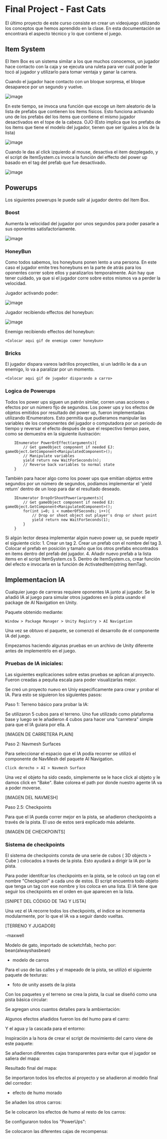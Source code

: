 # Final Project - Fast Cats

El último proyecto de este curso consiste en crear un videojuego utilizando los conceptos que hemos aprendido en la clase. En esta documentación se encontrará el aspecto técnico y lo que contiene el juego.


## Item System

El Item Box es un sistema similar a los que muchos conocemos, un jugador hace contacto con la caja y se ejecuta una ruleta para ver cuál poder le tocó al jugador y utilizarlo para tomar ventaja y ganar la carrera.

Cuando el jugador hace contacto con un bloque sorpresa, el bloque desaparece por un segundo y vuelve.

![image](img/ItemBox.gif)

En este tiempo, se invoca una función que escoge un item aleatorio de la lista de prefabs que contienen los items físicos. Esto funciona activando uno de los prefabs del los items que contiene el mismo jugador desactivados en el tope de la cabeza. OJO (Esto implica que los prefabs de los items que tiene el modelo del jugador, tienen que ser iguales a los de la lista)

![image](img/ItemSetup.png)

Cuando le das al click izquierdo al mouse, desactiva el item dezplegado, y el script de ItemSystem.cs invoca la función del effecto del power up basado en el tag del prefab que fue desactivado.

![image](img/ItemCabeza.png)


## Powerups

Los siguientes powerups le puede salir al jugador dentro del Item Box.

### Boost

Aumenta la velocidad del jugador por unos segundos para poder pasarle a sus oponentes satisfactoriamente.

![image](img/Boost.gif)

### HoneyBun

Como todos sabemos, los honeybuns ponen lento a una persona. En este caso el jugador emite tres honeybuns en la parte de atrás para los oponentes correr sobre ellos y paralizarlos temporalmente. Aún hay que tener cuidado, ya que si el jugador corre sobre estos mismos va a perder la velocidad. 

Jugador activando poder:

![image](img/Drop.gif)

Jugador recibiendo effectos del honeybun:

![image](img/SlowDownPlayer.gif)

Enemigo recibiendo effectos del honeybun:

`<Colocar aqui gif de enemigo comer honeybun>`

### Bricks

El jugador dispara vareos ladrillos proyectiles, si un ladrillo le da a un enemigo, lo va a paralizar por un momento.

`<Colocar aqui gif de jugador disparando a carro>`

### Logica de Powerups

Todos los power ups siguen un patrón similar, corren unas acciones o efectos por un número fijo de segundos. Los power ups y los efectos de objetos emitidos por resultado del power up, fueron implementadas utilizando IEnumerators. Esto permitía que pudieramos manipular las variables de los componentes del jugador o computadora por un periodo de tiempo y reversar el efecto después de que el respectivo tiempo pase, como se demuestra en la siguiente ilustración:

```
	IEnumerator PowerOrEffect(arguments){
        // Get gameObject component if needed EJ: gameObject.GetComponent<ManipulatedComponent>();
        // Manipulate variables 
        yield return new WaitForSeconds(n);
        // Reverse back variables to normal state
    }
```

También para hacer algo como los power ups que emitían objetos entre segundos por un número de segundos, podíamos implementar el 'yield return'  dentro de un loop para dar el resultado deseado.

```
	IEnumerator DropOrShootPower(arguments){
	    // Get gameObject component if needed EJ: gameObject.GetComponent<ManipulatedComponent>();
        for(int i=0; i < numberOfSeconds; i++){
            // Drop or shoot object out player's drop or shoot point
            yield return new WaitForSeconds(1);
        }
    }
```

Si algún lector desea implementar algún nuevo power up,  se puede repetir el siguiente ciclo:
	1.  Crear un tag
	2.  Crear un prefab con el nombre del tag
	3.  Colocar el prefab en posición y tamaño que los otros prefabs encontrados en items dentro del prefab del jugador.
	4.  Añadir nuevo prefab a la lista items en el script ItemSystem.cs
	5.  Dentro de ItemSystem.cs, crear función del efecto e invocarla en la función de ActivatedItem(string itemTag).


## Implementacion IA

Cualquier juego de carreras requiere oponentes IA junto al jugador. Se le añadió IA al juego para simular otros jugadores en la pista usando el package de AI Navigation en Unity. 

Paquete obtenido mediante:

```
Window > Package Manager > Unity Registry > AI Navigation
```

Una vez se obtuvo el paquete, se comenzó el desarrollo de el componente IA del juego. 

Empezamos haciendo algunas pruebas en un archivo de Unity diferente antes de implementrlo en el juego. 

### Pruebas de IA iniciales:

Las siguientes explicaciones sobre estas pruebas se aplican al proyecto. Fueron creadas a pequña escala para poder visualizarlas mejor. 

Se creó un proyecto nuevo en Uniy especificamente para crear y probar el IA. Para esto se siguieron los siguientes pasos:

Paso 1: Terreno básico para probar la IA:

Se utilizaron 5 cubos para el terreno. Uno fue utilizado como plataforma base y luego se le añadieron 4 cubos para hacer una "carretera" simple para que el IA guiara por ella. A

[IMAGEN DE CARRETERA PLAIN]

Paso 2: Navmesh Surfaces

Para seleccionar el espacio que el IA podía recorrer se utilizó el componente de NavMesh del paquete AI Navigation.

```
Click derecho > AI > Navmesh Surface 
```

Una vez el objeto ha sido ceado, simplemente se le hace click al objeto y le damos click en "Bake". Bake colorea el path por donde nuestro agente IA va a poder moverse.

[IMAGEN DEL NAVMESH]

Paso 2.5: Checkpoints

Para que el IA pueda correr mejor en la pista, se añadieron checkpoints a través de la pista. El uso de estos será explicado más adelante.

[IMAGEN DE CHECKPOINTS]

### Sistema de checkpoints

El sistema de checkpoints consta de una serie de cubos ( 3D objects > Cube ) colocados a través de la pista. Esto ayudará a dirigir la IA por la pista.

Para poder identifcar los checkpoints en la pista, se le colocó un tag con el nombre "Checkpoint" a cada uno de estos. El script encuentra todo objeto que tenga un tag con ese nombre y los coloca en una lista. El IA tiene que seguir los checkpoints en el orden en que aparecen en la lista. 

[SNIPET DEL CÓDIGO DE TAG Y LISTA]

Una vez el IA recorre todos los checkpoints, el índice se incrementa modularmente, por lo que el IA va a seguir dando vueltas.


[TERRENO Y JUGADOR]

-maxwell

Modelo de gato, importado de scketchfab, hecho por: bean(alwayshasbean)

- modelo de carros


Para el uso de las calles y el mapeado de la pista, se utilizó el siguiente paquete de texturas:

- foto de unity assets de la pista
  

Con los paquetes y el terreno se crea la pista, la cual se diseñó como una pista básica circular:



Se agregan unos cuantos detalles para la ambientación:




Algunos efectos añadidos fueron los del humo para el carro:



Y el agua y la cascada para el entorno:



Inspiración a la hora de crear el script de movimiento del carro viene de este paquete:



Se añadieron diferentes cajas transparentes para evitar que el jugador se saliera del mapa:



Resultado final del mapa:




Se importaron todos los efectos al proyecto y se añadieron al modelo final del corredor:


- efecto de humo morado


Se añaden los otros carros:



Se le colocaron los efectos de humo al resto de los carros:



Se configuraron todos los "PowerUps":



Se colocaron las diferentes cajas de recompensa:



